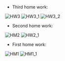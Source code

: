 - Third home work:

![HW3](https://github.com/DaniilSob2004/ADO.NET_Practice/assets/106149184/fa7ddae4-8f44-4cbe-84bd-c3bd3403470a)
![HW3_1](https://github.com/DaniilSob2004/ADO.NET_Practice/assets/106149184/2c7239cf-b2dd-4685-b7e5-d48072f20b37)
![HW3_2](https://github.com/DaniilSob2004/ADO.NET_Practice/assets/106149184/2510fd06-38e2-41c8-9a2c-57d9dc294f50)

 - Second home work:

![HM2](https://github.com/DaniilSob2004/ADO.NET_Practice/assets/106149184/b0a03e9c-9132-4ebc-84bf-3ef7967d3bac)
![HW2_1](https://github.com/DaniilSob2004/ADO.NET_Practice/assets/106149184/632137e5-6ef7-49b8-8451-a9627ef1fbb6)

 - First home work:

![HM1](https://github.com/DaniilSob2004/ADO.NET_Practice/assets/106149184/5086c13e-ba5e-43ea-88de-39fda45d0887)
![HM1_1](https://github.com/DaniilSob2004/ADO.NET_Practice/assets/106149184/5752d5db-739e-4e0a-a616-5983a7a8c4c2)
